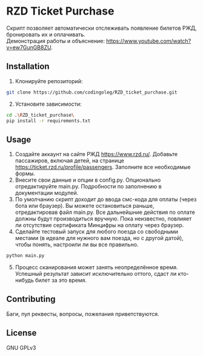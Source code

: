 # RZD Ticket Purchase

Скрипт позволяет автоматически отслеживать появление билетов РЖД,
бронировать их и оплачивать.\
Демонстрация работы и объяснение:
https://www.youtube.com/watch?v=ew7GunGB8ZU. 

## Installation
1. Клонируйте репозиторий:
```bash
git clone https://github.com/codingoleg/RZD_ticket_purchase.git
```
2. Установите зависимости:
```bash
cd .\RZD_ticket_purchase\
pip install -r requirements.txt
```

## Usage
1. Создайте аккаунт на сайте РЖД https://www.rzd.ru/. Добавьте пассажиров,
включая детей, на странице https://ticket.rzd.ru/profile/passengers. Заполните
все необходимые формы.
2. Внесите свои данные и опции в config.py. Опционально отредактируйте main.py. 
Подробности по заполнению в документации модулей.
3. По умолчанию скрипт доходит до ввода смс-кода для оплаты (через бота или 
браузер). Вы можете остановиться раньше, отредактировав файл main.py. Все
дальнейшние действия по оплате должны будут производиться вручную.
Пока неизвестно, повлияет ли отсутствие сертификата Минцифры на оплату через
браузер.
4. Сделайте тестовый запуск для любого поезда со свободными местами (в идеале
для нужного вам поезда, но с другой датой), чтобы понять, настроили ли вы все
правильно. 
```python
python main.py
```
5. Процесс сканирования может занять неопределённое время. Успешный результат
зависит исключительно оттого, сдаст ли кто-нибудь билет за это время.

## Contributing
Баги, пул реквесты, вопросы, пожелания приветствуются.

## License
GNU GPLv3 
